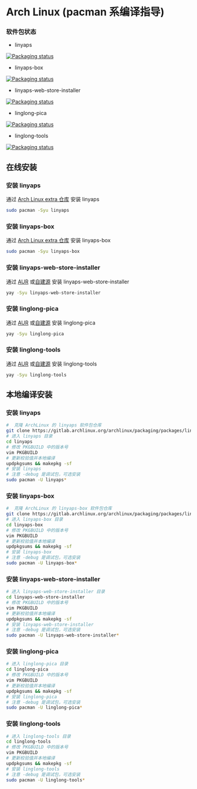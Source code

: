 # Arch Linux (pacman 系编译指导)

### 软件包状态

- linyaps 

[![Packaging status](https://repology.org/badge/vertical-allrepos/linyaps.svg)](https://repology.org/project/linyaps/versions)

- linyaps-box

[![Packaging status](https://repology.org/badge/vertical-allrepos/linyaps-box.svg)](https://repology.org/project/linyaps-box/versions)

- linyaps-web-store-installer 

[![Packaging status](https://repology.org/badge/vertical-allrepos/linyaps-web-store-installer.svg)](https://repology.org/project/linyaps-web-store-installer/versions)

- linglong-pica

[![Packaging status](https://repology.org/badge/vertical-allrepos/linglong-pica.svg)](https://repology.org/project/linglong-pica/versions)

- linglong-tools

[![Packaging status](https://repology.org/badge/vertical-allrepos/linglong-tools.svg)](https://repology.org/project/linglong-tools/versions)

## 在线安装

### 安装 linyaps

通过 [Arch Linux extra 仓库](https://archlinux.org/packages/extra/x86_64/linyaps/) 安装 linyaps

```bash
sudo pacman -Syu linyaps
```

### 安装 linyaps-box

通过 [Arch Linux extra 仓库](https://archlinux.org/packages/extra/x86_64/linyaps-box/) 安装 linyaps-box

```bash
sudo pacman -Syu linyaps-box
```

### 安装 linyaps-web-store-installer

通过 [AUR](https://aur.archlinux.org/packages/linyaps-web-store-installer) 或[自建源](https://github.com/taotieren/aur-repo) 安装 linyaps-web-store-installer

```bash
yay -Syu linyaps-web-store-installer
```

### 安装 linglong-pica

通过 [AUR](https://aur.archlinux.org/packages/linglong-pica) 或[自建源](https://github.com/taotieren/aur-repo) 安装 linglong-pica

```bash
yay -Syu linglong-pica
```

### 安装 linglong-tools

通过 [AUR](https://aur.archlinux.org/packages/linglong-tools) 或[自建源](https://github.com/taotieren/aur-repo) 安装 linglong-tools

```bash
yay -Syu linglong-tools
```

## 本地编译安装

### 安装 linyaps

```bash
#  克隆 ArchLinux 的 linyaps 软件包仓库
git clone https://gitlab.archlinux.org/archlinux/packaging/packages/linyaps.git
# 进入 linyaps 目录
cd linyaps
# 修改 PKGBUILD 中的版本号
vim PKGBUILD
# 更新校验值并本地编译
updpkgsums && makepkg -sf
# 安装 linyaps 
# 注意 -debug 是调试包，可选安装
sudo pacman -U linyaps*
```
### 安装 linyaps-box

```bash
#  克隆 ArchLinux 的 linyaps-box 软件包仓库
git clone https://gitlab.archlinux.org/archlinux/packaging/packages/linyaps-box.git
# 进入 linyaps-box 目录
cd linyaps-box
# 修改 PKGBUILD 中的版本号
vim PKGBUILD
# 更新校验值并本地编译
updpkgsums && makepkg -sf
# 安装 linyaps-box 
# 注意 -debug 是调试包，可选安装
sudo pacman -U linyaps-box*
```

### 安装 linyaps-web-store-installer

```bash
# 进入 linyaps-web-store-installer 目录
cd linyaps-web-store-installer
# 修改 PKGBUILD 中的版本号
vim PKGBUILD
# 更新校验值并本地编译
updpkgsums && makepkg -sf
# 安装 linyaps-web-store-installer
# 注意 -debug 是调试包，可选安装
sudo pacman -U linyaps-web-store-installer*
```

### 安装 linglong-pica

```bash
# 进入 linglong-pica 目录
cd linglong-pica
# 修改 PKGBUILD 中的版本号
vim PKGBUILD
# 更新校验值并本地编译
updpkgsums && makepkg -sf
# 安装 linglong-pica 
# 注意 -debug 是调试包，可选安装
sudo pacman -U linglong-pica*
```

### 安装 linglong-tools

```bash
# 进入 linglong-tools 目录
cd linglong-tools
# 修改 PKGBUILD 中的版本号
vim PKGBUILD
# 更新校验值并本地编译
updpkgsums && makepkg -sf
# 安装 linglong-tools 
# 注意 -debug 是调试包，可选安装
sudo pacman -U linglong-tools*
```

